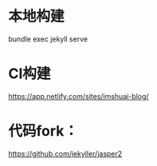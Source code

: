 # 本地构建
bundle exec jekyll serve

# CI构建
https://app.netlify.com/sites/imshuai-blog/

# 代码fork：
https://github.com/jekyller/jasper2


